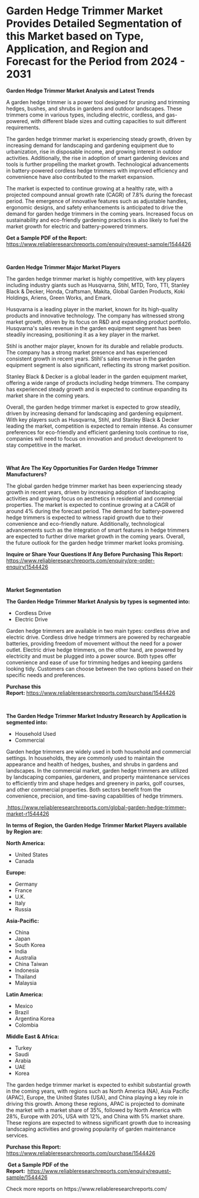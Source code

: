 <p><h1>Garden Hedge Trimmer Market Provides Detailed Segmentation of this Market based on Type, Application, and Region and Forecast for the Period from 2024 - 2031</h1></p><p><strong>Garden Hedge Trimmer Market Analysis and Latest Trends</strong></p>
<p><p>A garden hedge trimmer is a power tool designed for pruning and trimming hedges, bushes, and shrubs in gardens and outdoor landscapes. These trimmers come in various types, including electric, cordless, and gas-powered, with different blade sizes and cutting capacities to suit different requirements.</p><p>The garden hedge trimmer market is experiencing steady growth, driven by increasing demand for landscaping and gardening equipment due to urbanization, rise in disposable income, and growing interest in outdoor activities. Additionally, the rise in adoption of smart gardening devices and tools is further propelling the market growth. Technological advancements in battery-powered cordless hedge trimmers with improved efficiency and convenience have also contributed to the market expansion.</p><p>The market is expected to continue growing at a healthy rate, with a projected compound annual growth rate (CAGR) of 7.8% during the forecast period. The emergence of innovative features such as adjustable handles, ergonomic designs, and safety enhancements is anticipated to drive the demand for garden hedge trimmers in the coming years. Increased focus on sustainability and eco-friendly gardening practices is also likely to fuel the market growth for electric and battery-powered trimmers.</p></p>
<p><strong>Get a Sample PDF of the Report:&nbsp;</strong> <a href="https://www.reliableresearchreports.com/enquiry/request-sample/1544426">https://www.reliableresearchreports.com/enquiry/request-sample/1544426</a></p>
<p>&nbsp;</p>
<p><strong>Garden Hedge Trimmer Major Market Players</strong></p>
<p><p>The garden hedge trimmer market is highly competitive, with key players including industry giants such as Husqvarna, Stihl, MTD, Toro, TTI, Stanley Black & Decker, Honda, Craftsman, Makita, Global Garden Products, Koki Holdings, Ariens, Green Works, and Emark. </p><p>Husqvarna is a leading player in the market, known for its high-quality products and innovative technology. The company has witnessed strong market growth, driven by its focus on R&D and expanding product portfolio. Husqvarna's sales revenue in the garden equipment segment has been steadily increasing, positioning it as a key player in the market.</p><p>Stihl is another major player, known for its durable and reliable products. The company has a strong market presence and has experienced consistent growth in recent years. Stihl's sales revenue in the garden equipment segment is also significant, reflecting its strong market position.</p><p>Stanley Black & Decker is a global leader in the garden equipment market, offering a wide range of products including hedge trimmers. The company has experienced steady growth and is expected to continue expanding its market share in the coming years.</p><p>Overall, the garden hedge trimmer market is expected to grow steadily, driven by increasing demand for landscaping and gardening equipment. With key players such as Husqvarna, Stihl, and Stanley Black & Decker leading the market, competition is expected to remain intense. As consumer preferences for eco-friendly and efficient gardening tools continue to rise, companies will need to focus on innovation and product development to stay competitive in the market.</p></p>
<p>&nbsp;</p>
<p><strong>What Are The Key Opportunities For Garden Hedge Trimmer Manufacturers?</strong></p>
<p><p>The global garden hedge trimmer market has been experiencing steady growth in recent years, driven by increasing adoption of landscaping activities and growing focus on aesthetics in residential and commercial properties. The market is expected to continue growing at a CAGR of around 4% during the forecast period. The demand for battery-powered hedge trimmers is expected to witness rapid growth due to their convenience and eco-friendly nature. Additionally, technological advancements such as the integration of smart features in hedge trimmers are expected to further drive market growth in the coming years. Overall, the future outlook for the garden hedge trimmer market looks promising.</p></p>
<p><strong>Inquire or Share Your Questions If Any Before Purchasing This Report:</strong> <a href="https://www.reliableresearchreports.com/enquiry/pre-order-enquiry/1544426">https://www.reliableresearchreports.com/enquiry/pre-order-enquiry/1544426</a></p>
<p>&nbsp;</p>
<p><strong>Market Segmentation</strong></p>
<p><strong>The Garden Hedge Trimmer Market Analysis by types is segmented into:</strong></p>
<p><ul><li>Cordless Drive</li><li>Electric Drive</li></ul></p>
<p><p>Garden hedge trimmers are available in two main types: cordless drive and electric drive. Cordless drive hedge trimmers are powered by rechargeable batteries, providing freedom of movement without the need for a power outlet. Electric drive hedge trimmers, on the other hand, are powered by electricity and must be plugged into a power source. Both types offer convenience and ease of use for trimming hedges and keeping gardens looking tidy. Customers can choose between the two options based on their specific needs and preferences.</p></p>
<p><strong>Purchase this Report:&nbsp;</strong><a href="https://www.reliableresearchreports.com/purchase/1544426">https://www.reliableresearchreports.com/purchase/1544426</a></p>
<p>&nbsp;</p>
<p><strong>The Garden Hedge Trimmer Market Industry Research by Application is segmented into:</strong></p>
<p><ul><li>Household Used</li><li>Commercial</li></ul></p>
<p><p>Garden hedge trimmers are widely used in both household and commercial settings. In households, they are commonly used to maintain the appearance and health of hedges, bushes, and shrubs in gardens and landscapes. In the commercial market, garden hedge trimmers are utilized by landscaping companies, gardeners, and property maintenance services to efficiently trim and shape hedges and greenery in parks, golf courses, and other commercial properties. Both sectors benefit from the convenience, precision, and time-saving capabilities of hedge trimmers.</p></p>
<p><a href="https://www.reliableresearchreports.com/global-garden-hedge-trimmer-market-r1544426">&nbsp;https://www.reliableresearchreports.com/global-garden-hedge-trimmer-market-r1544426</a></p>
<p><strong>In terms of Region, the Garden Hedge Trimmer Market Players available by Region are:</strong></p>
<p>
    <p> <strong> North America: </strong>
        <ul>
            <li>United States</li>
            <li>Canada</li>
        </ul>
        </p> 
    <p> <strong> Europe: </strong>
        <ul>
            <li>Germany</li>
            <li>France</li>
            <li>U.K.</li>
            <li>Italy</li>
            <li>Russia</li>
        </ul>
        </p> 
    <p> <strong> Asia-Pacific: </strong>
        <ul>
            <li>China</li>
            <li>Japan</li>
            <li>South Korea</li>
            <li>India</li>
            <li>Australia</li>
            <li>China Taiwan</li>
            <li>Indonesia</li>
            <li>Thailand</li>
            <li>Malaysia</li>
        </ul>
        </p> 
    <p> <strong> Latin America: </strong>
        <ul>
            <li>Mexico</li>
            <li>Brazil</li>
            <li>Argentina Korea</li>
            <li>Colombia</li>
        </ul>
        </p> 
    <p> <strong> Middle East & Africa: </strong>
        <ul>
            <li>Turkey</li>
            <li>Saudi</li>
            <li>Arabia</li>
            <li>UAE</li>
            <li>Korea</li>
        </ul>
    </p>
    </p>
<p><p>The garden hedge trimmer market is expected to exhibit substantial growth in the coming years, with regions such as North America (NA), Asia Pacific (APAC), Europe, the United States (USA), and China playing a key role in driving this growth. Among these regions, APAC is projected to dominate the market with a market share of 35%, followed by North America with 28%, Europe with 20%, USA with 12%, and China with 5% market share. These regions are expected to witness significant growth due to increasing landscaping activities and growing popularity of garden maintenance services.</p></p>
<p><strong>Purchase this Report: </strong><a href="https://www.reliableresearchreports.com/purchase/1544426">https://www.reliableresearchreports.com/purchase/1544426</a></p>
<p>&nbsp;<strong>Get a Sample PDF of the Report:&nbsp;&nbsp;</strong><a href="https://www.reliableresearchreports.com/enquiry/request-sample/1544426">https://www.reliableresearchreports.com/enquiry/request-sample/1544426</a></p>
<p><strong></strong></p>
<p>Check more reports on https://www.reliableresearchreports.com/</p>
